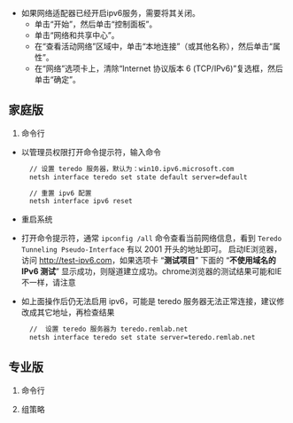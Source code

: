 - 如果网络适配器已经开启ipv6服务，需要将其关闭。
    - 单击“开始”，然后单击“控制面板”。
    - 单击“网络和共享中心”。
    - 在“查看活动网络”区域中，单击“本地连接”（或其他名称），然后单击“属性”。
    - 在“网络”选项卡上，清除“Internet 协议版本 6 (TCP/IPv6)”复选框，然后单击“确定”。

## 家庭版
1. 命令行

- 以管理员权限打开命令提示符，输入命令

  ```bat
    // 设置 teredo 服务器，默认为：win10.ipv6.microsoft.com
    netsh interface teredo set state default server=default

    // 重置 ipv6 配置
    netsh interface ipv6 reset
  ```
- 重启系统
- 打开命令提示符，通常 `ipconfig /all` 命令查看当前网络信息，看到 `Teredo Tunneling Pseudo-Interface` 有以 2001 开头的地址即可。
启动IE浏览器，访问 <http://test-ipv6.com>，如果选项卡 “**测试项目**” 下面的 “**不使用域名的 IPv6 测试**” 显示成功，则隧道建立成功。chrome浏览器的测试结果可能和IE不一样，请注意

- 如上面操作后仍无法启用 ipv6，可能是 teredo 服务器无法正常连接，建议修改成其它地址，再检查结果

  ```bat
    //  设置 teredo 服务器为 teredo.remlab.net
    netsh interface teredo set state server=teredo.remlab.net
  ```
## 专业版
1. 命令行

1. 组策略